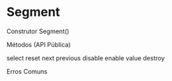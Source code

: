 # Segment

Construtor
Segment()

Métodos (API Pública)

select
reset
next
previous
disable
enable
value
destroy

Erros Comuns
